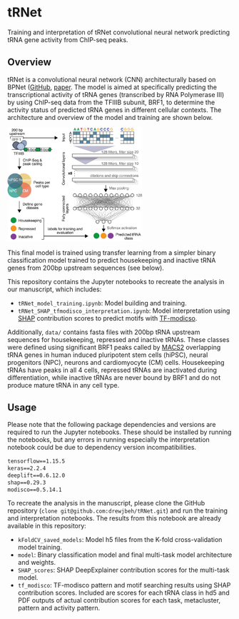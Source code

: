 # tRNet
Training and interpretation of tRNet convolutional neural network predicting tRNA gene activity from ChIP-seq peaks.

## Overview

tRNet is a convolutional neural network (CNN) architecturally based on BPNet ([GitHub](https://github.com/kundajelab/bpnet), [paper](https://doi.org/10.1038/s41588-021-00782-6). The model is aimed at specifically predicting the transcriptional activity of tRNA genes (transcribed by RNA Polymerase III) by using ChIP-seq data from the TFIIIB subunit, BRF1, to determine the activity status of predicted tRNA genes in different cellular contexts. The architecture and overview of the model and training are shown below.

<p align="left">
	<img src="/docs/img/tRNet_arch.png" width="60%" height="60%">
</p>

This final model is trained using transfer learning from a simpler binary classification model trained to predict housekeeping and inactive tRNA genes from 200bp upstream sequences (see below).

This repository contains the Jupyter notebooks to recreate the analysis in our manuscript, which includes:
* `tRNet_model_training.ipynb`: Model building and training.
* `tRNet_SHAP_tfmodisco_interpretation.ipynb`: Model interpretation using [SHAP](https://github.com/slundberg/shap) contribution scores to predict motifs with [TF-modicso](https://github.com/kundajelab/tfmodisco).

Additionally, `data/` contains fasta files with 200bp tRNA upstream sequences for housekeeping, repressed and inactive tRNAs. These classes were defined using significant BRF1 peaks called by [MACS2](https://github.com/macs3-project/MACS) overlapping tRNA genes in human induced pluripotent stem cells (hiPSC), neural progenitors (NPC), neurons and cardiomyocyte (CM) cells. Housekeeping tRNAs have peaks in all 4 cells, repressed tRNAs are inactivated during differentiation, while inactive tRNAs are never bound by BRF1 and do not produce mature tRNA in any cell type.

## Usage

Please note that the following package dependencies and versions are required to run the Jupyter notebooks. These should be installed by running the notebooks, but any errors in running especially the interpretation notebook could be due to dependency version incompatibilities.
```
tensorflow==1.15.5
keras==2.2.4
deeplift==0.6.12.0
shap==0.29.3
modisco==0.5.14.1
```

To recreate the analysis in the manuscript, please clone the GitHub repository (`clone git@github.com:drewjbeh/tRNet.git`) and run the training and interpretation notebooks. The results from this notebook are already available in this repository:
* `kFoldCV_saved_models`: Model h5 files from the K-fold cross-validation model training.
* `model`: Binary classification model and final multi-task model architecture and weights.
* `SHAP_scores`: SHAP DeepExplainer contribution scores for the multi-task model.
* `tf_modisco`: TF-modisco pattern and motif searching results using SHAP contribution scores. Included are scores for each tRNA class in hd5 and PDF outputs of actual contribution scores for each task, metacluster, pattern and activity pattern.  
